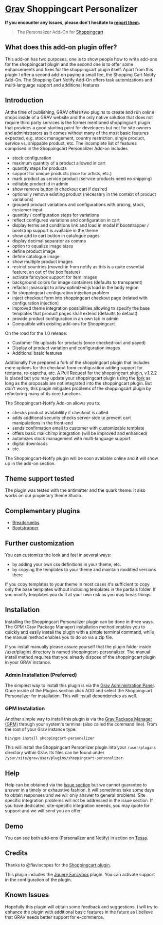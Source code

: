 # [Grav](http://getgrav.org) Shoppingcart Personalizer

**If you encounter any issues, please don't hesitate
to [report
them](https://github.com/leotiger/grav-plugin-shoppingcart-personalizer/issues).**

> The Personalizer Add-On for [Shoppingcart](https://github.com/flaviocopes/grav-plugin-shoppingcart)

## What does this add-on plugin offer?

This add-on has two purposes, one is to show people how to write add-ons for the shoppingcart plugin and the second one
is to offer some enhancements and fixes for the shoppingcart plugin itself. Apart from this plugin I offer a second add-on
paying a small fee, the Shopping Cart Notify Add-On. The Shopping Cart Notify Add-On offers task automizations and multi-language
support and additional features.

## Introduction

At the time of publishing, GRAV offers two plugins to create and run online shops inside of a GRAV website and the only native
solution that does not require third party services is the former mentioned shoppingcart plugin that provides a good starting 
point for developers but not for site owners and administrators as it comes without many of the most basic features expected, e.g.
stock management, country restriction, single product, service vs. shippable product, etc. The incomplete list of features comprised in the Shoppingcart Personalizer Add-on includes

* stock configuration
* maximum quantity of a product allowed in cart
* quantity steps for products
* support for unique products (nice for artists, etc.)
* mark product as service product (service products need no shipping)
* editable product id in admin
* show remove button in checkout cart if desired
* optionally remove existing product (necessary in the context of product variations)
* grouped product variations and configurations with pricing, stock, customer input
* quantity / configuration steps for variations
* reflect configured variations and configuration in cart
* display terms and conditions link and load in modal if bootstrapper / bootstrap support is available in the theme
* show add to cart button in catalogue pages
* display decimal separator as comma
* option to equalize image sizes
* define product image
* define catalogue image
* show multiple product images
* restrict countries (moved-in from notify as this is a quite essential feature, an out of the box feature)
* activate fancybox support for item images
* background colors for image containers (defaults to transparent)
* refactor javascript to allow optimized js load in the body region
* fix shoppingcart configuration injection problem
* inject checkout form into shoppingcart checkout page (related with configuration injection)
* improved theme integration possibilities allowing to specify the base templates that product pages shall extend (defaults to default)
* provide product configuration in an own tab in admin
* Compatible with existing add-ons for Shoppingcart

On the road for the 1.0 release:

* Customer file uploads for products (once checked-out and payed)
* Display of product variation and configuration images
* Additional basic features

Addtionally I've prepared a fork of the shoppingcart plugin that includes more options for the checkout
form configuration adding support for textarea, re-captcha, etc. A Pull Request for the shoppingcart plugin, v.1.2.2 is
placed but you may update your shoppingcart plugin using the [fork](https://github.com/leotiger/grav-plugin-shoppingcart) as long as the proposals are not integrated into the shoppingcart plugin. But don't worry, this plugin mitigates problems of the shoppingcart plugin by refactoring many of its core functions.

The Shoppingcart-Notify Add-on allows you to:

* checks product availablility if checkout is called
* adds additional security checks server-side to prevent cart manipulations in the front-end
* sends confirmation email to customer with customizable template
* offers basic mailchimp integration (will be improved and enhanced)
* automizes stock management with multi-language support
* digital downloads
* etc.

The Shoppingcart-Notify plugin will be soon available online and it will show up in the add-on section.

## Theme support tested

The plugin was tested with the antimatter and the quark theme. It also works on our propietary theme Studio.

## Complementary plugins

* [Breadcrumbs](https://github.com/getgrav/grav-plugin-breadcrumbs) 
* [Bootstrapper](https://github.com/getgrav/grav-plugin-bootstrapper)

## Further customization

You can customize the look and feel in several ways:

* by adding your own css definitions in your theme, etc.
* by copying the templates to your theme and maintain modified versions there

If you copy templates to your theme in most cases it's sufficient to copy only the base templates without including templates in the partials folder. If you modify templates you do it at your own risk as you may break things.

## Installation

Installing the Shoppingcart Personalizer plugin can be done in three ways. The GPM (Grav Package Manager) installation method enables you to quickly and easily install the plugin with a simple terminal command, while the manual method enables you to do so via a zip file.

If you install manually please assure yourself that the plugin folder inside /user/plugins directory is named shoppingcart-personalizer. The manual install method requires
that you already dispose of the shoppingcart plugin in your GRAV instance.

### Admin Installation (Preferred)

The simplest way to install this plugin is via the [Grav Admininitration Panel](https://learn.getgrav.org/admin-panel/plugins). Once inside of the Plugins section click ADD and select the 
Shoppingcart Personalizer for installation. This will install dependencies as well.


### GPM Installation

Another simple way to install this plugin is via the [Grav Package Manager (GPM)](http://learn.getgrav.org/advanced/grav-gpm) through your system's terminal (also called the command line).  From the root of your Grav instance type:

    bin/gpm install shoppingcart-personalizer

This will install the Shoppingcart Personlizer plugin into your `/user/plugins` directory within Grav. Its files can be found under `/your/site/grav/user/plugins/shoppingcart-personalizer`.

## Help

Help can be obtained via the [issue section](https://github.com/leotiger/grav-plugin-shoppingcart-personalizer/issues) but we cannot guarantee to answer in a timely or exhaustive fashion.
It will sometimes take some days to obtain responses and we will only answer to general problems. 
Site specific integration problems will not be addressed in the issue section.
If you have dedicated, site-specific integration neeeds, you may quote for support and we will send you an offer.

## Demo

You can see both add-ons (Personalizer and Notify) in action on [Tessa](https://www.tessa.es).

## Credits

Thanks to @flaviocopes for the [Shoppingcart plugin](https://gravcart.com/).
 
This plugin includes the [Jquery Fancybox](http://fancyapps.com/fancybox/3/) plugin. You can activate support in the configuration of the plugin.

## Known Issues

Hopefully this plugin will obtain some feedback and suggestions. I will try to enhance the plugin with additional
basic features in the future as I believe that GRAV needs better support for e-commerce.
